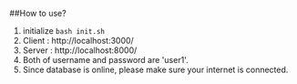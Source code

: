 ##How to use?

1. initialize `bash init.sh`
2. Client : http://localhost:3000/
3. Server : http://localhost:8000/
4. Both of username and password are 'user1'.
5. Since database is online, please make sure your internet is connected.